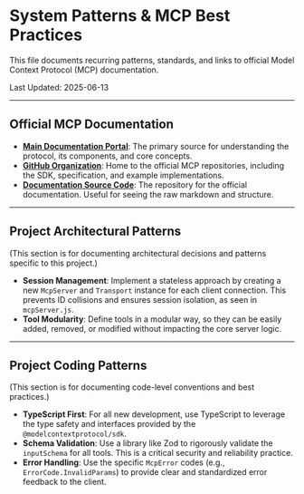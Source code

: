 # System Patterns & MCP Best Practices

This file documents recurring patterns, standards, and links to official Model Context Protocol (MCP) documentation.

Last Updated: 2025-06-13

---

## Official MCP Documentation

* **[Main Documentation Portal](https://modelcontextprotocol.io/introduction)**: The primary source for understanding the protocol, its components, and core concepts.
* **[GitHub Organization](https://github.com/modelcontextprotocol)**: Home to the official MCP repositories, including the SDK, specification, and example implementations.
* **[Documentation Source Code](https://github.com/modelcontextprotocol/docs)**: The repository for the official documentation. Useful for seeing the raw markdown and structure.

---

## Project Architectural Patterns

(This section is for documenting architectural decisions and patterns specific to this project.)

* **Session Management**: Implement a stateless approach by creating a new `McpServer` and `Transport` instance for each client connection. This prevents ID collisions and ensures session isolation, as seen in `mcpServer.js`.
* **Tool Modularity**: Define tools in a modular way, so they can be easily added, removed, or modified without impacting the core server logic.

---

## Project Coding Patterns

(This section is for documenting code-level conventions and best practices.)

* **TypeScript First**: For all new development, use TypeScript to leverage the type safety and interfaces provided by the `@modelcontextprotocol/sdk`.
* **Schema Validation**: Use a library like Zod to rigorously validate the `inputSchema` for all tools. This is a critical security and reliability practice.
* **Error Handling**: Use the specific `McpError` codes (e.g., `ErrorCode.InvalidParams`) to provide clear and standardized error feedback to the client.
